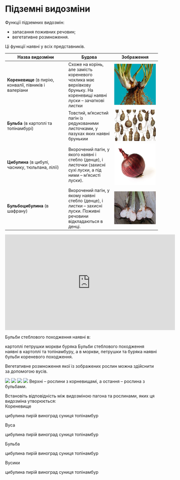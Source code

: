 # Пiдземнi видозмiни

Функції підземних видозмін:
* запасання поживних речовин; 
* вегетативне розмноження.

Ці функції наявні у всіх представників.

<table>
<thead>
<tr>
<th>Назва видозмiни</th>
<th>Будова</th>
<th>Зображення</th>
</tr>
</thead>
<tbody>
<tr>
<td><b>Кореневище</b> (в пирiю, конвалiї, пiвникiв i валерiани</td>
<td width="30%">Схоже на корiнь, але замiсть кореневого чохлика має верхiвкову бруньку. На кореневищi наявнi луски – зачатковi листки</td>
<td width="30%"><img src="koren.jpg" width="200"/></td>
</tr>
<tr>
<td><b>Бульба</b> (в картоплi та топiнамбурi)</td>
<td>Товстий, м’ясистий пагiн iз редукованими листочками, у пазухах яких наявнi брунькии</td>
<td><img src="bulba.jpg" width="200"/></td>
</tr>
<tr>
<td><b>Цибулина</b> (в цибулi, часнику, тюльпана, лiлії)</td>
<td>Вкорочений пагiн, у якого наявнi i стебло (денце), i листочки (захиснi сухi луски, а пiд ними – м’ясистi луски).</td>
<td><img src="onion.jpg" width="200"/></td>
</tr>
<tr>
<td><b>Бульбоцибулина</b> (в шафрану)</td>
<td>Вкорочений пагiн, у якому наявнi стебло (денце), i листки – захиснi луски. Поживнi речовини вiдкладаються в денцi.</td>
<td><img src="onion_bulba.jpg" width="200"/></td>
</tr>
</tbody>
</table>


<div class="fluidMedia">
<iframe align="center" width="560" height="315" src="https://www.youtube.com/embed/p2HRBJSuhcs" frameborder="0" allowfullscreen></iframe>
</div>
<div class="popup">
</div>

<quiz>
<question text="">
    <p>Бульби стеблового походження наявні в:</p>
    <answer correct>картоплі</answer>
    <answer>петрушки</answer>
    <answer>моркви</answer>
    <answer>буряка</answer>
    <explanation>
    Бульби стеблового походження наявні в картоплі та топінамбуру, а в моркви, петрушки та буряка наявні бульби кореневого походження.
    </explanation>
</question>
<question>
    <p>Вегетативне розмноження якої iз зображених рослин можна здiйснити за допомогою вусiв.</p>
    <answer><img style="width:154px;" src="http://study.ed-era.com/c4x/EdEra/B101/asset/list.png"/>
    </answer>
    <answer correct><img style="width:154px;" src="http://study.ed-era.com/c4x/EdEra/B101/asset/kolos.jpg"/>
    </answer>
    <answer><img style="width:154px;" src="http://study.ed-era.com/c4x/EdEra/B101/asset/klubn.jpg"/>
    </answer>
    <answer><img style="width:154px;" src="http://study.ed-era.com/c4x/EdEra/B101/asset/kust.jpg"/>    </answer>
    <explanation>
    Верхнi – рослини з корневищамi, а остання – рослина з бульбами.
    </explanation>
</question>

<question>
    <p>Встановiть вiдповiднiсть мiж видозмiною пагона та рослинами, яких ця видозмiна утворюється:<br>
    Кореневище</p>
    <answer>цибулина</answer>
    <answer correct>пирій</answer>
    <answer>виноград</answer>
    <answer>суниця</answer>
    <answer>топiнамбур</answer>
</question>
<question>
    <p>Вуса</p>
    <answer>цибулина</answer>
    <answer>пирій</answer>
    <answer>виноград</answer>
    <answer correct>суниця</answer>
    <answer>топiнамбур</answer>
</question>
<question>
    <p>Бульба</p>
    <answer>цибулина</answer>
    <answer>пирій</answer>
    <answer>виноград</answer>
    <answer>суниця</answer>
    <answer correct>топiнамбур</answer>
</question>
<question>
    <p>Вусики</p>
    <answer>цибулина</answer>
    <answer>пирій</answer>
    <answer correct>виноград</answer>
    <answer>суниця</answer>
    <answer>топiнамбур</answer>
</question>
</quiz>
